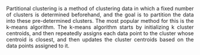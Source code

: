 <p align="justify">
Partitional clustering is a method of clustering data in which a fixed number of clusters is determined beforehand, and the goal is to partition the data into these pre-determined clusters. The most popular method for this is the k-means algorithm.
The k-means algorithm starts by initializing k cluster centroids, and then repeatedly assigns each data point to the cluster whose centroid is closest, and then updates the cluster centroids based on the data points assigned to it.
</p>
